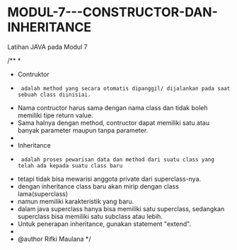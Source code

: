 # MODUL-7---CONSTRUCTOR-DAN-INHERITANCE
 Latihan JAVA pada Modul 7


 /**
 *
 * Contruktor
 *      adalah method yang secara otomatis dipanggil/ dijalankan pada saat sebuah class diinisiai. 
 * Nama contructor harus sama dengan nama class dan tidak boleh memiliki tipe return value.
 * Sama halnya dengan method, contructor dapat memiliki satu atau banyak parameter maupun tanpa parameter.
 * 
 * Inheritance
 *      adalah proses pewarisan data dan method dari suatu class yang telah ada kepada suatu class baru
 * tetapi tidak bisa mewarisi anggota private dari superclass-nya.
 * dengan inheritance class baru akan mirip dengan class lama(superclass)
 * namun memiliki karakteristik yang baru.
 * dalam java superclass hanya bisa memiliki satu superclass, sedangkan superclass bisa memiliki satu subclass atau lebih.
 * Untuk penerapan inheritance, gunakan statement "extend".
 * 
 * @author Rifki Maulana
 */
